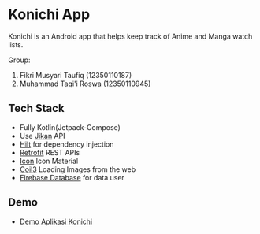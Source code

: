 # Konichi App

Konichi is an Android app that helps keep track of Anime and Manga watch lists.

Group:
1. Fikri Musyari Taufiq (12350110187)
2. Muhammad Taqi'i Roswa (12350110945)

## Tech Stack
* Fully Kotlin(Jetpack-Compose)
* Use [Jikan](https://docs.api.jikan.moe/) API
* [Hilt](https://dagger.dev/hilt/) for dependency injection
* [Retrofit](https://github.com/square/retrofit) REST APIs
* [Icon](https://mvnrepository.com/artifact/androidx.compose.material/material-icons-extended) Icon Material
* [Coil3](https://github.com/coil-kt/coil) Loading Images from the web
* [Firebase Database](https://firebase.google.com/docs/database) for data user

## Demo
* [Demo Aplikasi Konichi](https://youtube.com/shorts/r8Qujxzzqvc?feature=share)

